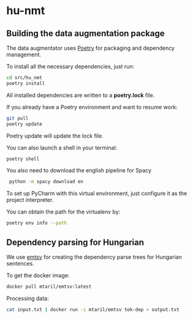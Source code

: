 # hu-nmt



## Building the data augmentation package

The data augmentator uses [Poetry](https://python-poetry.org/) for packaging and dependency management.

To install all the necessary dependencies, just run:
```bash
cd src/hu_nmt
poetry install
```
All installed dependencies are written to a **poetry.lock** file.


If you already have a Poetry environment and want to resume work:
```bash
git pull
poetry update
```
Poetry update will update the lock file.

You can also launch a shell in your terminal:
```bash
poetry shell
```

You also need to download the english pipeline for Spacy
```bash
 python -m spacy download en
```

To set up PyCharm with this virtual environment, just configure it as the project interpreter.

You can obtain the path for the virtualenv by:
```bash
poetry env info --path
```

## Dependency parsing for Hungarian
We use [emtsv](https://github.com/nytud/emtsv) for creating the dependency parse trees for Hungarian sentences.

To get the docker image:
```bash
docker pull mtaril/emtsv:latest
```
Processing data:
```bash
cat input.txt | docker run -i mtaril/emtsv tok-dep > output.txt
```